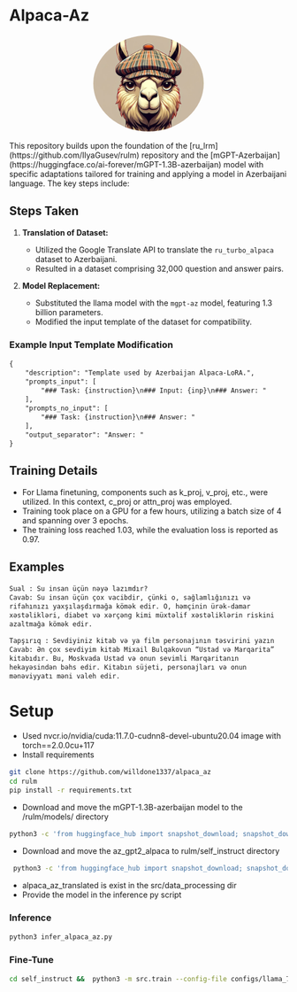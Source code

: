 # Alpaca-Az

<!-- 
<div style="text-align:center">
  <img src="llama_aerodrom.png" alt="Project Image" style="border-radius:50%; width:200px; height:200px;">
</div> -->

<p align="center">
  <img src="llama_aerodrom.png" alt="Your Image" width="200" style="border-radius:50%;">
</p>
This repository builds upon the foundation of the [ru_lrm](https://github.com/IlyaGusev/rulm) repository and the [mGPT-Azerbaijan](https://huggingface.co/ai-forever/mGPT-1.3B-azerbaijan) model with specific adaptations tailored for training and applying a model in Azerbaijani language. The key steps include:

## Steps Taken

1. **Translation of Dataset:**
   - Utilized the Google Translate API to translate the `ru_turbo_alpaca` dataset to Azerbaijani.
   - Resulted in a dataset comprising 32,000 question and answer pairs.

2. **Model Replacement:**
   - Substituted the llama model with the `mgpt-az` model, featuring 1.3 billion parameters.
   - Modified the input template of the dataset for compatibility.

### Example Input Template Modification

```plaintext
{
    "description": "Template used by Azerbaijan Alpaca-LoRA.",
    "prompts_input": [
        "### Task: {instruction}\n### Input: {inp}\n### Answer: "
    ],
    "prompts_no_input": [
        "### Task: {instruction}\n### Answer: "
    ],
    "output_separator": "Answer: "
}
```
## Training Details

- For Llama finetuning, components such as k_proj, v_proj, etc., were utilized. In this context, c_proj or attn_proj was employed.
- Training took place on a GPU for a few hours, utilizing a batch size of 4 and spanning over 3 epochs.
- The training loss reached 1.03, while the evaluation loss is reported as 0.97.

## Examples
```
Sual : Su insan üçün nəyə lazımdır? 
Cavab: Su insan üçün çox vacibdir, çünki o, sağlamlığınızı və rifahınızı yaxşılaşdırmağa kömək edir. O, həmçinin ürək-damar xəstəlikləri, diabet və xərçəng kimi müxtəlif xəstəliklərin riskini azaltmağa kömək edir.
```
```
Tapşırıq : Sevdiyiniz kitab və ya film personajının təsvirini yazın 
Cavab: Ən çox sevdiyim kitab Mixail Bulqakovun “Ustad və Marqarita” kitabıdır. Bu, Moskvada Ustad və onun sevimli Marqaritanın hekayəsindən bəhs edir. Kitabın süjeti, personajları və onun mənəviyyatı məni valeh edir.
```



# Setup


 - Used nvcr.io/nvidia/cuda:11.7.0-cudnn8-devel-ubuntu20.04 image 
 with torch==2.0.0cu+117
 - Install requirements
```bash
git clone https://github.com/willdone1337/alpaca_az
cd rulm
pip install -r requirements.txt

```
 - Download and move the mGPT-1.3B-azerbaijan model to the /rulm/models/ directory
 ```bash
 python3 -c 'from huggingface_hub import snapshot_download; snapshot_download(repo_id="ai-forever/mGPT-1.3B-azerbaijan", local_dir="models/")'
 ```

 - Download and move the az_gpt2_alpaca to rulm/self_instruct directory
```bash
 python3 -c 'from huggingface_hub import snapshot_download; snapshot_download(repo_id="ai-forever/willdone1337/model", local_dir="./")'
 ```
 - alpaca_az_translated is exist in the src/data_processing dir
 - Provide the model in the inference py script

### Inference
```bash
python3 infer_alpaca_az.py 
```
### Fine-Tune
```bash
cd self_instruct &&  python3 -m src.train --config-file configs/llama_7b_lora.json --train-file src/data_processing/alpaca_az_read_edited_v2.jsonl --val-file src/data_processing/alpaca_az_read_eval_edited_v2.jsonl --output-dir az_gpt2_alpaca
```